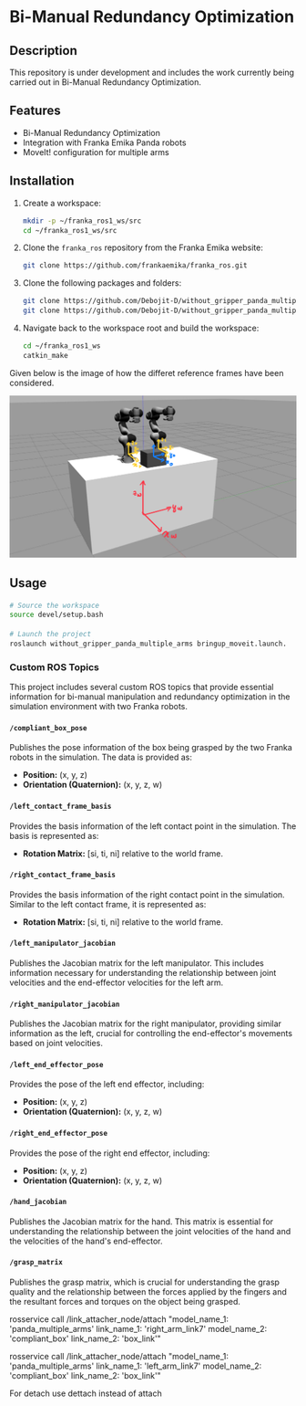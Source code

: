 # Bi-Manual Redundancy Optimization

## Description
This repository is under development and includes the work currently being carried out in Bi-Manual Redundancy Optimization.

## Features
- Bi-Manual Redundancy Optimization
- Integration with Franka Emika Panda robots
- MoveIt! configuration for multiple arms

## Installation
1. Create a workspace:
    ```bash
    mkdir -p ~/franka_ros1_ws/src
    cd ~/franka_ros1_ws/src
    ```

2. Clone the `franka_ros` repository from the Franka Emika website:
    ```bash
    git clone https://github.com/frankaemika/franka_ros.git
    ```

3. Clone the following packages and folders:
    ```bash
    git clone https://github.com/Debojit-D/without_gripper_panda_multiple_arms.git
    git clone https://github.com/Debojit-D/without_gripper_panda_multiple_arms_moveit_config.git
    ```

4. Navigate back to the workspace root and build the workspace:
    ```bash
    cd ~/franka_ros1_ws
    catkin_make
    ```

Given below is the image of how the differet reference frames have been considered.

![Alt text](Frames.jpg)


## Usage
```bash
# Source the workspace
source devel/setup.bash

# Launch the project
roslaunch without_gripper_panda_multiple_arms bringup_moveit.launch.
```

### Custom ROS Topics

This project includes several custom ROS topics that provide essential information for bi-manual manipulation and redundancy optimization in the simulation environment with two Franka robots.

#### `/compliant_box_pose`
Publishes the pose information of the box being grasped by the two Franka robots in the simulation. The data is provided as:
- **Position:** (x, y, z)
- **Orientation (Quaternion):** (x, y, z, w)

#### `/left_contact_frame_basis`
Provides the basis information of the left contact point in the simulation. The basis is represented as:
- **Rotation Matrix:** [si, ti, ni] relative to the world frame.

#### `/right_contact_frame_basis`
Provides the basis information of the right contact point in the simulation. Similar to the left contact frame, it is represented as:
- **Rotation Matrix:** [si, ti, ni] relative to the world frame.

#### `/left_manipulator_jacobian`
Publishes the Jacobian matrix for the left manipulator. This includes information necessary for understanding the relationship between joint velocities and the end-effector velocities for the left arm.

#### `/right_manipulator_jacobian`
Publishes the Jacobian matrix for the right manipulator, providing similar information as the left, crucial for controlling the end-effector's movements based on joint velocities.

#### `/left_end_effector_pose`
Provides the pose of the left end effector, including:
- **Position:** (x, y, z)
- **Orientation (Quaternion):** (x, y, z, w)

#### `/right_end_effector_pose`
Provides the pose of the right end effector, including:
- **Position:** (x, y, z)
- **Orientation (Quaternion):** (x, y, z, w)

#### `/hand_jacobian`
Publishes the Jacobian matrix for the hand. This matrix is essential for understanding the relationship between the joint velocities of the hand and the velocities of the hand's end-effector.

#### `/grasp_matrix`
Publishes the grasp matrix, which is crucial for understanding the grasp quality and the relationship between the forces applied by the fingers and the resultant forces and torques on the object being grasped.

rosservice call /link_attacher_node/attach "model_name_1: 'panda_multiple_arms'
link_name_1: 'right_arm_link7'
model_name_2: 'compliant_box'
link_name_2: 'box_link'"

rosservice call /link_attacher_node/attach "model_name_1: 'panda_multiple_arms'
link_name_1: 'left_arm_link7'
model_name_2: 'compliant_box'
link_name_2: 'box_link'"

For detach use dettach instead of attach 